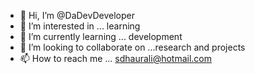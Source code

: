 - 👋 Hi, I’m @DaDevDeveloper
- 👀 I’m interested in ... learning
- 🌱 I’m currently learning ... development
- 💞️ I’m looking to collaborate on ...research and projects
- 📫 How to reach me ... sdhaurali@hotmail.com

<!---
DaDevDeveloper/DaDevDeveloper is a ✨ special ✨ repository because its `README.md` (this file) appears on your GitHub profile.
You can click the Preview link to take a look at your changes.
--->
